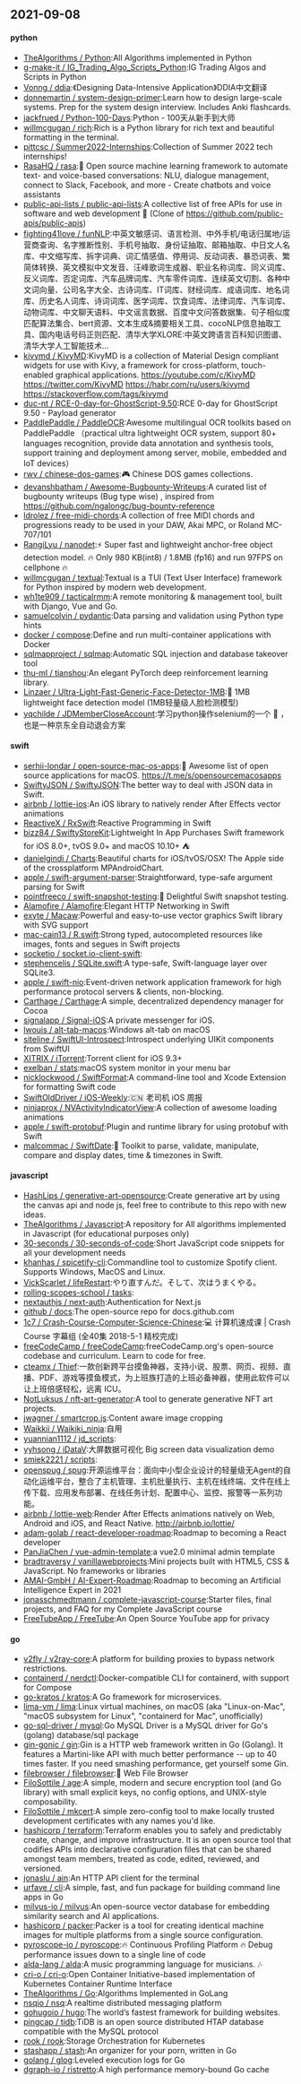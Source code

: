## 2021-09-08

#### python
* [TheAlgorithms / Python](https://github.com/TheAlgorithms/Python):All Algorithms implemented in Python
* [g-make-it / IG_Trading_Algo_Scripts_Python](https://github.com/g-make-it/IG_Trading_Algo_Scripts_Python):IG Trading Algos and Scripts in Python
* [Vonng / ddia](https://github.com/Vonng/ddia):《Designing Data-Intensive Application》DDIA中文翻译
* [donnemartin / system-design-primer](https://github.com/donnemartin/system-design-primer):Learn how to design large-scale systems. Prep for the system design interview. Includes Anki flashcards.
* [jackfrued / Python-100-Days](https://github.com/jackfrued/Python-100-Days):Python - 100天从新手到大师
* [willmcgugan / rich](https://github.com/willmcgugan/rich):Rich is a Python library for rich text and beautiful formatting in the terminal.
* [pittcsc / Summer2022-Internships](https://github.com/pittcsc/Summer2022-Internships):Collection of Summer 2022 tech internships!
* [RasaHQ / rasa](https://github.com/RasaHQ/rasa):💬
Open source machine learning framework to automate text- and voice-based conversations: NLU, dialogue management, connect to Slack, Facebook, and more - Create chatbots and voice assistants
* [public-api-lists / public-api-lists](https://github.com/public-api-lists/public-api-lists):A collective list of free APIs for use in software and web development
🚀
(Clone of https://github.com/public-apis/public-apis)
* [fighting41love / funNLP](https://github.com/fighting41love/funNLP):中英文敏感词、语言检测、中外手机/电话归属地/运营商查询、名字推断性别、手机号抽取、身份证抽取、邮箱抽取、中日文人名库、中文缩写库、拆字词典、词汇情感值、停用词、反动词表、暴恐词表、繁简体转换、英文模拟中文发音、汪峰歌词生成器、职业名称词库、同义词库、反义词库、否定词库、汽车品牌词库、汽车零件词库、连续英文切割、各种中文词向量、公司名字大全、古诗词库、IT词库、财经词库、成语词库、地名词库、历史名人词库、诗词词库、医学词库、饮食词库、法律词库、汽车词库、动物词库、中文聊天语料、中文谣言数据、百度中文问答数据集、句子相似度匹配算法集合、bert资源、文本生成&摘要相关工具、cocoNLP信息抽取工具、国内电话号码正则匹配、清华大学XLORE:中英文跨语言百科知识图谱、清华大学人工智能技术…
* [kivymd / KivyMD](https://github.com/kivymd/KivyMD):KivyMD is a collection of Material Design compliant widgets for use with Kivy, a framework for cross-platform, touch-enabled graphical applications. https://youtube.com/c/KivyMD https://twitter.com/KivyMD https://habr.com/ru/users/kivymd https://stackoverflow.com/tags/kivymd
* [duc-nt / RCE-0-day-for-GhostScript-9.50](https://github.com/duc-nt/RCE-0-day-for-GhostScript-9.50):RCE 0-day for GhostScript 9.50 - Payload generator
* [PaddlePaddle / PaddleOCR](https://github.com/PaddlePaddle/PaddleOCR):Awesome multilingual OCR toolkits based on PaddlePaddle （practical ultra lightweight OCR system, support 80+ languages recognition, provide data annotation and synthesis tools, support training and deployment among server, mobile, embedded and IoT devices）
* [rwv / chinese-dos-games](https://github.com/rwv/chinese-dos-games):🎮
Chinese DOS games collections.
* [devanshbatham / Awesome-Bugbounty-Writeups](https://github.com/devanshbatham/Awesome-Bugbounty-Writeups):A curated list of bugbounty writeups (Bug type wise) , inspired from https://github.com/ngalongc/bug-bounty-reference
* [ldrolez / free-midi-chords](https://github.com/ldrolez/free-midi-chords):A collection of free MIDI chords and progressions ready to be used in your DAW, Akai MPC, or Roland MC-707/101
* [RangiLyu / nanodet](https://github.com/RangiLyu/nanodet):⚡
Super fast and lightweight anchor-free object detection model.
🔥
Only 980 KB(int8) / 1.8MB (fp16) and run 97FPS on cellphone
🔥
* [willmcgugan / textual](https://github.com/willmcgugan/textual):Textual is a TUI (Text User Interface) framework for Python inspired by modern web development.
* [wh1te909 / tacticalrmm](https://github.com/wh1te909/tacticalrmm):A remote monitoring & management tool, built with Django, Vue and Go.
* [samuelcolvin / pydantic](https://github.com/samuelcolvin/pydantic):Data parsing and validation using Python type hints
* [docker / compose](https://github.com/docker/compose):Define and run multi-container applications with Docker
* [sqlmapproject / sqlmap](https://github.com/sqlmapproject/sqlmap):Automatic SQL injection and database takeover tool
* [thu-ml / tianshou](https://github.com/thu-ml/tianshou):An elegant PyTorch deep reinforcement learning library.
* [Linzaer / Ultra-Light-Fast-Generic-Face-Detector-1MB](https://github.com/Linzaer/Ultra-Light-Fast-Generic-Face-Detector-1MB):💎
1MB lightweight face detection model (1MB轻量级人脸检测模型)
* [yqchilde / JDMemberCloseAccount](https://github.com/yqchilde/JDMemberCloseAccount):学习python操作selenium的一个
🌰
，也是一种京东全自动退会方案

#### swift
* [serhii-londar / open-source-mac-os-apps](https://github.com/serhii-londar/open-source-mac-os-apps):🚀
Awesome list of open source applications for macOS. https://t.me/s/opensourcemacosapps
* [SwiftyJSON / SwiftyJSON](https://github.com/SwiftyJSON/SwiftyJSON):The better way to deal with JSON data in Swift.
* [airbnb / lottie-ios](https://github.com/airbnb/lottie-ios):An iOS library to natively render After Effects vector animations
* [ReactiveX / RxSwift](https://github.com/ReactiveX/RxSwift):Reactive Programming in Swift
* [bizz84 / SwiftyStoreKit](https://github.com/bizz84/SwiftyStoreKit):Lightweight In App Purchases Swift framework for iOS 8.0+, tvOS 9.0+ and macOS 10.10+
⛺
* [danielgindi / Charts](https://github.com/danielgindi/Charts):Beautiful charts for iOS/tvOS/OSX! The Apple side of the crossplatform MPAndroidChart.
* [apple / swift-argument-parser](https://github.com/apple/swift-argument-parser):Straightforward, type-safe argument parsing for Swift
* [pointfreeco / swift-snapshot-testing](https://github.com/pointfreeco/swift-snapshot-testing):📸
Delightful Swift snapshot testing.
* [Alamofire / Alamofire](https://github.com/Alamofire/Alamofire):Elegant HTTP Networking in Swift
* [exyte / Macaw](https://github.com/exyte/Macaw):Powerful and easy-to-use vector graphics Swift library with SVG support
* [mac-cain13 / R.swift](https://github.com/mac-cain13/R.swift):Strong typed, autocompleted resources like images, fonts and segues in Swift projects
* [socketio / socket.io-client-swift](https://github.com/socketio/socket.io-client-swift):
* [stephencelis / SQLite.swift](https://github.com/stephencelis/SQLite.swift):A type-safe, Swift-language layer over SQLite3.
* [apple / swift-nio](https://github.com/apple/swift-nio):Event-driven network application framework for high performance protocol servers & clients, non-blocking.
* [Carthage / Carthage](https://github.com/Carthage/Carthage):A simple, decentralized dependency manager for Cocoa
* [signalapp / Signal-iOS](https://github.com/signalapp/Signal-iOS):A private messenger for iOS.
* [lwouis / alt-tab-macos](https://github.com/lwouis/alt-tab-macos):Windows alt-tab on macOS
* [siteline / SwiftUI-Introspect](https://github.com/siteline/SwiftUI-Introspect):Introspect underlying UIKit components from SwiftUI
* [XITRIX / iTorrent](https://github.com/XITRIX/iTorrent):Torrent client for iOS 9.3+
* [exelban / stats](https://github.com/exelban/stats):macOS system monitor in your menu bar
* [nicklockwood / SwiftFormat](https://github.com/nicklockwood/SwiftFormat):A command-line tool and Xcode Extension for formatting Swift code
* [SwiftOldDriver / iOS-Weekly](https://github.com/SwiftOldDriver/iOS-Weekly):🇨🇳
老司机 iOS 周报
* [ninjaprox / NVActivityIndicatorView](https://github.com/ninjaprox/NVActivityIndicatorView):A collection of awesome loading animations
* [apple / swift-protobuf](https://github.com/apple/swift-protobuf):Plugin and runtime library for using protobuf with Swift
* [malcommac / SwiftDate](https://github.com/malcommac/SwiftDate):🐔
Toolkit to parse, validate, manipulate, compare and display dates, time & timezones in Swift.

#### javascript
* [HashLips / generative-art-opensource](https://github.com/HashLips/generative-art-opensource):Create generative art by using the canvas api and node js, feel free to contribute to this repo with new ideas.
* [TheAlgorithms / Javascript](https://github.com/TheAlgorithms/Javascript):A repository for All algorithms implemented in Javascript (for educational purposes only)
* [30-seconds / 30-seconds-of-code](https://github.com/30-seconds/30-seconds-of-code):Short JavaScript code snippets for all your development needs
* [khanhas / spicetify-cli](https://github.com/khanhas/spicetify-cli):Commandline tool to customize Spotify client. Supports Windows, MacOS and Linux.
* [VickScarlet / lifeRestart](https://github.com/VickScarlet/lifeRestart):やり直すんだ。そして、次はうまくやる。
* [rolling-scopes-school / tasks](https://github.com/rolling-scopes-school/tasks):
* [nextauthjs / next-auth](https://github.com/nextauthjs/next-auth):Authentication for Next.js
* [github / docs](https://github.com/github/docs):The open-source repo for docs.github.com
* [1c7 / Crash-Course-Computer-Science-Chinese](https://github.com/1c7/Crash-Course-Computer-Science-Chinese):💻
计算机速成课 | Crash Course 字幕组 (全40集 2018-5-1 精校完成)
* [freeCodeCamp / freeCodeCamp](https://github.com/freeCodeCamp/freeCodeCamp):freeCodeCamp.org's open-source codebase and curriculum. Learn to code for free.
* [cteamx / Thief](https://github.com/cteamx/Thief):一款创新跨平台摸鱼神器，支持小说、股票、网页、视频、直播、PDF、游戏等摸鱼模式，为上班族打造的上班必备神器，使用此软件可以让上班倍感轻松，远离 ICU。
* [NotLuksus / nft-art-generator](https://github.com/NotLuksus/nft-art-generator):A tool to generate generative NFT art projects.
* [jwagner / smartcrop.js](https://github.com/jwagner/smartcrop.js):Content aware image cropping
* [Waikkii / Waikiki_ninja](https://github.com/Waikkii/Waikiki_ninja):自用
* [yuannian1112 / jd_scripts](https://github.com/yuannian1112/jd_scripts):
* [yyhsong / iDataV](https://github.com/yyhsong/iDataV):大屏数据可视化 Big screen data visualization demo
* [smiek2221 / scripts](https://github.com/smiek2221/scripts):
* [openspug / spug](https://github.com/openspug/spug):开源运维平台：面向中小型企业设计的轻量级无Agent的自动化运维平台，整合了主机管理、主机批量执行、主机在线终端、文件在线上传下载、应用发布部署、在线任务计划、配置中心、监控、报警等一系列功能。
* [airbnb / lottie-web](https://github.com/airbnb/lottie-web):Render After Effects animations natively on Web, Android and iOS, and React Native. http://airbnb.io/lottie/
* [adam-golab / react-developer-roadmap](https://github.com/adam-golab/react-developer-roadmap):Roadmap to becoming a React developer
* [PanJiaChen / vue-admin-template](https://github.com/PanJiaChen/vue-admin-template):a vue2.0 minimal admin template
* [bradtraversy / vanillawebprojects](https://github.com/bradtraversy/vanillawebprojects):Mini projects built with HTML5, CSS & JavaScript. No frameworks or libraries
* [AMAI-GmbH / AI-Expert-Roadmap](https://github.com/AMAI-GmbH/AI-Expert-Roadmap):Roadmap to becoming an Artificial Intelligence Expert in 2021
* [jonasschmedtmann / complete-javascript-course](https://github.com/jonasschmedtmann/complete-javascript-course):Starter files, final projects, and FAQ for my Complete JavaScript course
* [FreeTubeApp / FreeTube](https://github.com/FreeTubeApp/FreeTube):An Open Source YouTube app for privacy

#### go
* [v2fly / v2ray-core](https://github.com/v2fly/v2ray-core):A platform for building proxies to bypass network restrictions.
* [containerd / nerdctl](https://github.com/containerd/nerdctl):Docker-compatible CLI for containerd, with support for Compose
* [go-kratos / kratos](https://github.com/go-kratos/kratos):A Go framework for microservices.
* [lima-vm / lima](https://github.com/lima-vm/lima):Linux virtual machines, on macOS (aka "Linux-on-Mac", "macOS subsystem for Linux", "containerd for Mac", unofficially)
* [go-sql-driver / mysql](https://github.com/go-sql-driver/mysql):Go MySQL Driver is a MySQL driver for Go's (golang) database/sql package
* [gin-gonic / gin](https://github.com/gin-gonic/gin):Gin is a HTTP web framework written in Go (Golang). It features a Martini-like API with much better performance -- up to 40 times faster. If you need smashing performance, get yourself some Gin.
* [filebrowser / filebrowser](https://github.com/filebrowser/filebrowser):📂
Web File Browser
* [FiloSottile / age](https://github.com/FiloSottile/age):A simple, modern and secure encryption tool (and Go library) with small explicit keys, no config options, and UNIX-style composability.
* [FiloSottile / mkcert](https://github.com/FiloSottile/mkcert):A simple zero-config tool to make locally trusted development certificates with any names you'd like.
* [hashicorp / terraform](https://github.com/hashicorp/terraform):Terraform enables you to safely and predictably create, change, and improve infrastructure. It is an open source tool that codifies APIs into declarative configuration files that can be shared amongst team members, treated as code, edited, reviewed, and versioned.
* [jonaslu / ain](https://github.com/jonaslu/ain):An HTTP API client for the terminal
* [urfave / cli](https://github.com/urfave/cli):A simple, fast, and fun package for building command line apps in Go
* [milvus-io / milvus](https://github.com/milvus-io/milvus):An open-source vector database for embedding similarity search and AI applications.
* [hashicorp / packer](https://github.com/hashicorp/packer):Packer is a tool for creating identical machine images for multiple platforms from a single source configuration.
* [pyroscope-io / pyroscope](https://github.com/pyroscope-io/pyroscope):🔥
Continuous Profiling Platform
🔥
Debug performance issues down to a single line of code
* [alda-lang / alda](https://github.com/alda-lang/alda):A music programming language for musicians.
🎶
* [cri-o / cri-o](https://github.com/cri-o/cri-o):Open Container Initiative-based implementation of Kubernetes Container Runtime Interface
* [TheAlgorithms / Go](https://github.com/TheAlgorithms/Go):Algorithms Implemented in GoLang
* [nsqio / nsq](https://github.com/nsqio/nsq):A realtime distributed messaging platform
* [gohugoio / hugo](https://github.com/gohugoio/hugo):The world’s fastest framework for building websites.
* [pingcap / tidb](https://github.com/pingcap/tidb):TiDB is an open source distributed HTAP database compatible with the MySQL protocol
* [rook / rook](https://github.com/rook/rook):Storage Orchestration for Kubernetes
* [stashapp / stash](https://github.com/stashapp/stash):An organizer for your porn, written in Go
* [golang / glog](https://github.com/golang/glog):Leveled execution logs for Go
* [dgraph-io / ristretto](https://github.com/dgraph-io/ristretto):A high performance memory-bound Go cache
